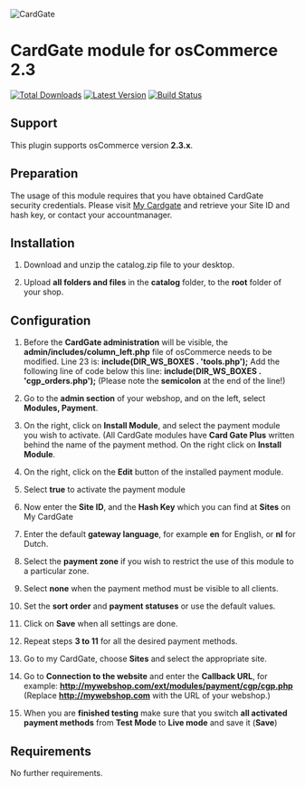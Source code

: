 ![CardGate](https://cdn.curopayments.net/thumb/200/logos/cardgate.png)

# CardGate module for osCommerce 2.3

[![Total Downloads](https://img.shields.io/packagist/dt/cardgate/oscommerce23.svg)](https://packagist.org/packages/cardgate/oscommerce23)
[![Latest Version](https://img.shields.io/packagist/v/cardgate/oscommerce23.svg)](https://github.com/cardgate/oscommerce23/releases)
[![Build Status](https://travis-ci.org/cardgate/oscommerce23.svg?branch=master)](https://travis-ci.org/cardgate/oscommerce23)

## Support

This plugin supports osCommerce version **2.3.x**.

## Preparation

The usage of this module requires that you have obtained CardGate security credentials.
Please visit [My Cardgate](https://my.cardgate.com/) and retrieve your Site ID and hash key, or contact your accountmanager.

## Installation

1. Download and unzip the catalog.zip file to your desktop.

2. Upload **all folders and files** in the **catalog** folder, to the **root** folder of your shop.


## Configuration

1. Before the **CardGate administration** will be visible, the **admin/includes/column_left.php** 
   file of osCommerce needs to be modified.
   Line 23 is: **include(DIR_WS_BOXES . 'tools.php');**
   Add the following line of code below this line: 
   **include(DIR_WS_BOXES . 'cgp_orders.php');**
   (Please note the **semicolon** at the end of the line!)
   
2. Go to the **admin section** of your webshop, and on the left, select **Modules, Payment**.

3. On the right, click on **Install Module**, and select the payment module you wish to activate.
   (All CardGate modules have **Card Gate Plus** written behind the name of the payment method.
   On the right click on **Install Module**.
   
4. On the right, click on the **Edit** button of the installed payment module.

5. Select **true** to activate the payment module

6. Now enter the **Site ID**, and the **Hash Key** which you can find at **Sites** on My CardGate 

7. Enter the default **gateway language**, for example **en** for English, or **nl** for Dutch.

8. Select the **payment zone** if you wish to restrict the use of this module to a particular zone.

9. Select **none** when the payment method must be visible to all clients.
   
10. Set the **sort order** and **payment statuses** or use the default values.

11. Click on **Save** when all settings are done.

12. Repeat steps **3 to 11** for all the desired payment methods.

13. Go to my CardGate, choose **Sites** and select the appropriate site.

14. Go to **Connection to the website** and enter the **Callback URL**, for example:
    **http://mywebshop.com/ext/modules/payment/cgp/cgp.php**
    (Replace **http://mywebshop.com** with the URL of your webshop.)
    
15. When you are **finished testing** make sure that you switch **all activated payment methods** from **Test
    Mode** to **Live mode** and save it (**Save**)
    
## Requirements

No further requirements.
